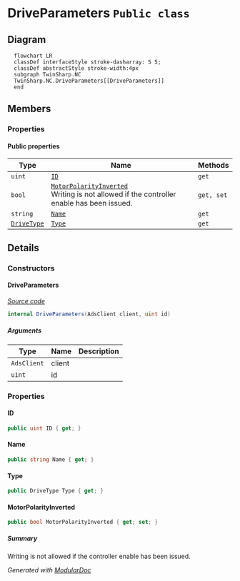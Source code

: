 # DriveParameters `Public class`

## Diagram
```mermaid
  flowchart LR
  classDef interfaceStyle stroke-dasharray: 5 5;
  classDef abstractStyle stroke-width:4px
  subgraph TwinSharp.NC
  TwinSharp.NC.DriveParameters[[DriveParameters]]
  end
```

## Members
### Properties
#### Public  properties
| Type | Name | Methods |
| --- | --- | --- |
| `uint` | [`ID`](#id) | `get` |
| `bool` | [`MotorPolarityInverted`](#motorpolarityinverted)<br>Writing is not allowed if the controller enable has been issued. | `get, set` |
| `string` | [`Name`](#name) | `get` |
| [`DriveType`](./DriveType.md) | [`Type`](#type) | `get` |

## Details
### Constructors
#### DriveParameters
[*Source code*](https://github.com///blob//TwinSharp/NC/DriveParameters.cs#L10)
```csharp
internal DriveParameters(AdsClient client, uint id)
```
##### Arguments
| Type | Name | Description |
| --- | --- | --- |
| `AdsClient` | client |   |
| `uint` | id |   |

### Properties
#### ID
```csharp
public uint ID { get; }
```

#### Name
```csharp
public string Name { get; }
```

#### Type
```csharp
public DriveType Type { get; }
```

#### MotorPolarityInverted
```csharp
public bool MotorPolarityInverted { get; set; }
```
##### Summary
Writing is not allowed if the controller enable has been issued.

*Generated with* [*ModularDoc*](https://github.com/hailstorm75/ModularDoc)
